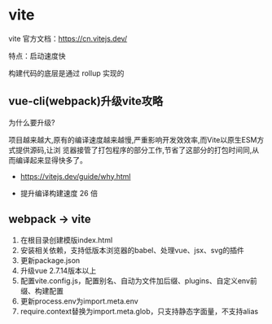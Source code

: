 # vite

vite 官方文档：<https://cn.vitejs.dev/>

特点：启动速度快

构建代码的底层是通过 rollup 实现的

## vue-cli(webpack)升级vite攻略

为什么要升级?

项目越来越大,原有的编译速度越来越慢,严重影响开发效效率,而Vite以原生ESM方式提供源码,让浏
览器接管了打包程序的部分工作,节省了这部分的打包时间同,从而编译起来显得快多了。

- <https://vitejs.dev/guide/why.html>

- 提升编译构建速度 26 倍

## webpack -> vite

1. 在根目录创建模版index.html
2. 安装相关依赖，支持低版本浏览器的babel、处理vue、jsx、svg的插件
3. 更新package.json
4. 升级vue 2.7.14版本以上
5. 配置vite.config.js，配置别名、自动为文件加后缀、plugins、自定义env前缀、构建配置
6. 更新process.env为import.meta.env
7. require.context替换为import.meta.glob，只支持静态字面量，不支持alias
